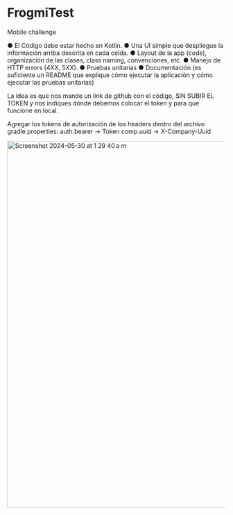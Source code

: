 # FrogmiTest
Mobile challenge

● El Código debe estar hecho en Kotlin.
● Una UI simple que despliegue la información arriba descrita en cada celda.
● Layout de la app (code), organización de las clases, class naming, convenciones, etc.
● Manejo de HTTP errors (4XX, 5XX).
● Pruebas unitarias
● Documentación (es suficiente un README que explique cómo ejecutar la aplicación y cómo
ejecutar las pruebas unitarias)

La idea es que nos mande un link de github con el código, SIN SUBIR EL TOKEN y nos indiques dónde debemos colocar el token y para que funcione en local.

Agregar los tokens de autorización de los headers dentro del archivo gradle.properties: 
auth.bearer -> Token
comp.uuid -> X-Company-Uuid

<img width="845" alt="Screenshot 2024-05-30 at 1 29 40 a m" src="https://github.com/mash6699/FrogmiTest/assets/11529233/4e0b09ed-b43d-43d8-a6a6-d083fc601616">

